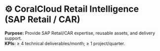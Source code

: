 # ⚙️ CoralCloud Retail Intelligence (SAP Retail / CAR)

**Purpose:** Provide SAP Retail/CAR expertise, reusable assets, and delivery support.  
**KPIs:** ≥ 4 technical deliverables/month; ≥ 1 project/quarter.
